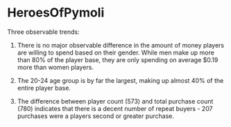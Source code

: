 # HeroesOfPymoli

Three observable trends:

1. There is no major observable difference in the amount of money players are willing to spend based on their gender. While men make up more than 80% of the player base, they are only spending on average $0.19 more than women players.

2. The 20-24 age group is by far the largest, making up almost 40% of the entire player base. 

3. The difference between player count (573) and total purchase count (780) indicates that there is a decent number of repeat buyers - 207 purchases were a players second or greater purchase.